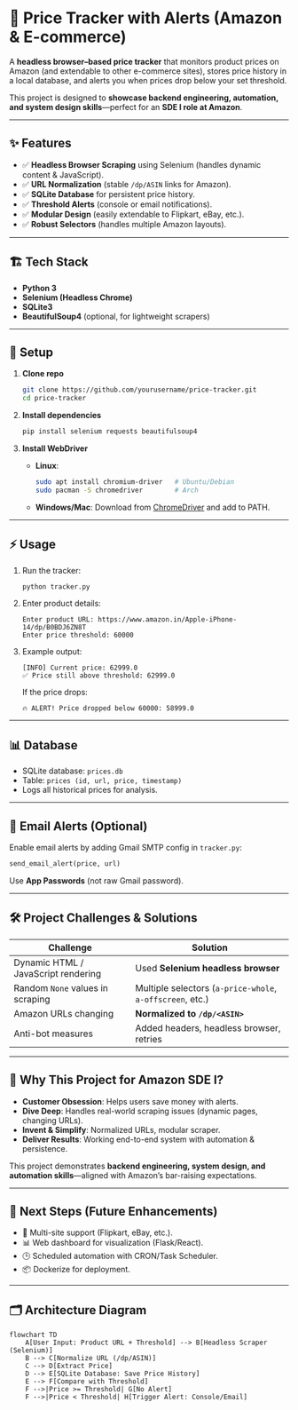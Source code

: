 # 🛒 Price Tracker with Alerts (Amazon & E-commerce)

A **headless browser–based price tracker** that monitors product prices on Amazon (and extendable to other e-commerce sites), stores price history in a local database, and alerts you when prices drop below your set threshold.  

This project is designed to **showcase backend engineering, automation, and system design skills**—perfect for an **SDE I role at Amazon**.  

---

## ✨ Features

- ✅ **Headless Browser Scraping** using Selenium (handles dynamic content & JavaScript).  
- ✅ **URL Normalization** (stable `/dp/ASIN` links for Amazon).  
- ✅ **SQLite Database** for persistent price history.  
- ✅ **Threshold Alerts** (console or email notifications).  
- ✅ **Modular Design** (easily extendable to Flipkart, eBay, etc.).  
- ✅ **Robust Selectors** (handles multiple Amazon layouts).  

---

## 🏗️ Tech Stack

- **Python 3**  
- **Selenium (Headless Chrome)**  
- **SQLite3**  
- **BeautifulSoup4** (optional, for lightweight scrapers)  

---

## 🚀 Setup

1. **Clone repo**  
   ```bash
   git clone https://github.com/yourusername/price-tracker.git
   cd price-tracker
   ```

2. **Install dependencies**  
   ```bash
   pip install selenium requests beautifulsoup4
   ```

3. **Install WebDriver**  
   - **Linux**:  
     ```bash
     sudo apt install chromium-driver   # Ubuntu/Debian
     sudo pacman -S chromedriver        # Arch
     ```
   - **Windows/Mac**: Download from [ChromeDriver](https://chromedriver.chromium.org/) and add to PATH.

---

## ⚡ Usage

1. Run the tracker:  
   ```bash
   python tracker.py
   ```

2. Enter product details:  
   ```
   Enter product URL: https://www.amazon.in/Apple-iPhone-14/dp/B0BDJ6ZN8T
   Enter price threshold: 60000
   ```

3. Example output:  
   ```
   [INFO] Current price: 62999.0
   ✅ Price still above threshold: 62999.0
   ```

   If the price drops:  
   ```
   🔥 ALERT! Price dropped below 60000: 58999.0
   ```

---

## 📊 Database

- SQLite database: `prices.db`  
- Table: `prices (id, url, price, timestamp)`  
- Logs all historical prices for analysis.  

---

## 📨 Email Alerts (Optional)

Enable email alerts by adding Gmail SMTP config in `tracker.py`:  

```python
send_email_alert(price, url)
```

Use **App Passwords** (not raw Gmail password).  

---

## 🛠️ Project Challenges & Solutions

| Challenge | Solution |
|-----------|----------|
| Dynamic HTML / JavaScript rendering | Used **Selenium headless browser** |
| Random `None` values in scraping | Multiple selectors (`a-price-whole`, `a-offscreen`, etc.) |
| Amazon URLs changing | **Normalized to `/dp/<ASIN>`** |
| Anti-bot measures | Added headers, headless browser, retries |

---

## 🎯 Why This Project for Amazon SDE I?

- **Customer Obsession**: Helps users save money with alerts.  
- **Dive Deep**: Handles real-world scraping issues (dynamic pages, changing URLs).  
- **Invent & Simplify**: Normalized URLs, modular scraper.  
- **Deliver Results**: Working end-to-end system with automation & persistence.  

This project demonstrates **backend engineering, system design, and automation skills**—aligned with Amazon’s bar-raising expectations.  

---

## 📌 Next Steps (Future Enhancements)

- 🔄 Multi-site support (Flipkart, eBay, etc.).  
- 📊 Web dashboard for visualization (Flask/React).  
- 🕒 Scheduled automation with CRON/Task Scheduler.  
- 📦 Dockerize for deployment.  

---

## 🗂️ Architecture Diagram

```mermaid
flowchart TD
    A[User Input: Product URL + Threshold] --> B[Headless Scraper (Selenium)]
    B --> C[Normalize URL (/dp/ASIN)]
    C --> D[Extract Price]
    D --> E[SQLite Database: Save Price History]
    E --> F[Compare with Threshold]
    F -->|Price >= Threshold| G[No Alert]
    F -->|Price < Threshold| H[Trigger Alert: Console/Email]
```